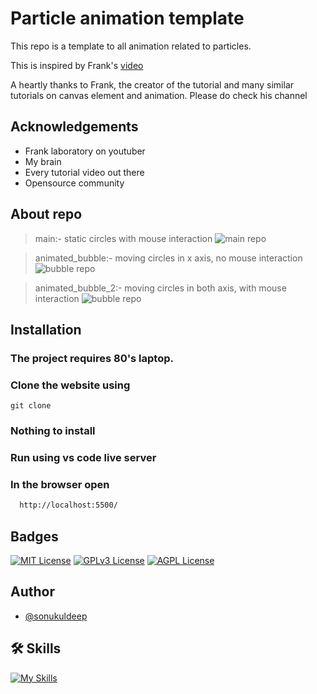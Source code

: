 
# Particle animation template

This repo is a template to all animation related to particles.

This is inspired by Frank's [video](https://www.youtube.com/watch?app=desktop&v=XGioNBHrFU4&feature=youtu.be)

A heartly thanks to Frank, the creator of the tutorial and many similar tutorials on canvas element and animation. Please do check his channel

## Acknowledgements

 - Frank laboratory on youtuber
 - My brain
 - Every tutorial video out there
 - Opensource community

## About repo
> main:- static circles with mouse interaction
![main repo](https://i.ibb.co/DWFKDfv/Screenshot-2023-07-18-142938.png)

> animated_bubble:- moving circles in x axis, no mouse interaction
![bubble repo](https://i.ibb.co/djRtghM/Screenshot-2023-07-18-142938.png)

> animated_bubble_2:- moving circles in both axis, with mouse interaction
![bubble repo](https://i.ibb.co/Df88nVr/Screenshot-2023-07-18-142938.png)


## Installation

### The project requires 80's laptop.

### Clone the website using
```npm
git clone 
```

### Nothing to install

### Run using vs code live server

### In the browser open

```bash
  http://localhost:5500/
```

## Badges

[![MIT License](https://img.shields.io/badge/License-MIT-green.svg)](https://choosealicense.com/licenses/mit/) 
[![GPLv3 License](https://img.shields.io/badge/License-GPL%20v3-yellow.svg)](https://opensource.org/licenses/)
[![AGPL License](https://img.shields.io/badge/license-AGPL-blue.svg)](http://www.gnu.org/licenses/agpl-3.0)


## Author
- [@sonukuldeep](https://www.github.com/sonukuldeep)


## 🛠 Skills

[![My Skills](https://skillicons.dev/icons?i=js,ts,html,css,tailwind,sass,nodejs,react,nextjs,svelte,vue,flask,rust,python,php,solidity,mongodb,mysql,prisma,figma,threejs,unity,godot)](https://github.com/sonukuldeep)
